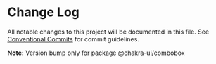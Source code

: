 # Change Log

All notable changes to this project will be documented in this file. See
[Conventional Commits](https://conventionalcommits.org) for commit guidelines.

**Note:** Version bump only for package @chakra-ui/combobox
